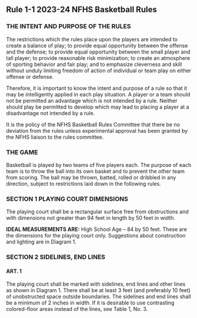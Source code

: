 <!-- Section: Rule 1-1 -->

## Rule 1-1 2023-24 NFHS Basketball Rules

### THE INTENT AND PURPOSE OF THE RULES

The restrictions which the rules place upon the players are intended to create a balance of play; to provide equal opportunity between the offense and the defense; to provide equal opportunity between the small player and tall player; to provide reasonable risk minimization; to create an atmosphere of sporting behavior and fair play; and to emphasize cleverness and skill without unduly limiting freedom of action of individual or team play on either offense or defense.

Therefore, it is important to know the intent and purpose of a rule so that it may be intelligently applied in each play situation. A player or a team should not be permitted an advantage which is not intended by a rule. Neither should play be permitted to develop which may lead to placing a player at a disadvantage not intended by a rule.

It is the policy of the NFHS Basketball Rules Committee that there be no deviation from the rules unless experimental approval has been granted by the NFHS liaison to the rules committee.

### THE GAME

Basketball is played by two teams of five players each. The purpose of each team is to throw the ball into its own basket and to prevent the other team from scoring. The ball may be thrown, batted, rolled or dribbled in any direction, subject to restrictions laid down in the following rules.

### SECTION 1 PLAYING COURT DIMENSIONS

The playing court shall be a rectangular surface free from obstructions and with dimensions not greater than 94 feet in length by 50 feet in width.

**IDEAL MEASUREMENTS ARE:** High School Age – 84 by 50 feet. These are the dimensions for the playing court only. Suggestions about construction and lighting are in Diagram 1.

### SECTION 2 SIDELINES, END LINES

#### ART. 1

The playing court shall be marked with sidelines, end lines and other lines as shown in Diagram 1. There shall be at least 3 feet (and preferably 10 feet) of unobstructed space outside boundaries. The sidelines and end lines shall be a minimum of 2 inches in width. If it is desirable to use contrasting colored-floor areas instead of the lines, see Table 1, No. 3.
